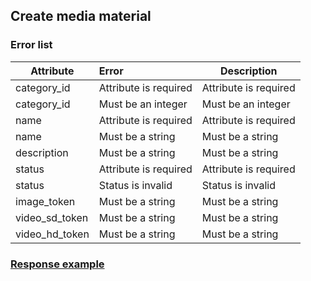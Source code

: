 ## Create media material
### Error list
| Attribute      | Error                 | Description           |
|----------------|:----------------------|-----------------------|
| category_id    | Attribute is required | Attribute is required |
| category_id    | Must be an integer    | Must be an integer    |
| name           | Attribute is required | Attribute is required |
| name           | Must be a string      | Must be a string      |
| description    | Must be a string      | Must be a string      |
| status         | Attribute is required | Attribute is required |
| status         | Status is invalid     | Status is invalid     |
| image_token    | Must be a string      | Must be a string      |
| video_sd_token | Must be a string      | Must be a string      |
| video_hd_token | Must be a string      | Must be a string      |

### [Response example](https://github.com/cleverlms/integration-docs/blob/main/examples/v2/media/media_create.json)